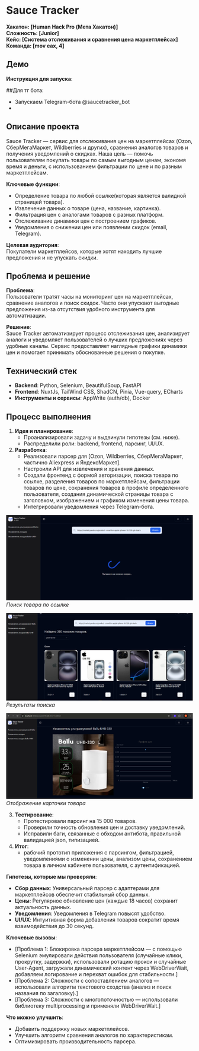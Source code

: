 # Sauce Tracker

**Хакатон: [Human Hack Pro (Мета Хакатон)]**  
**Сложность: [Junior]**  
**Кейс: [Система отслеживания и сравнения цена маркетплейсах]**  
**Команда: [mov eax, 4]**

## Демо
 
**Инструкция для запуска**: 

##Для тг бота:
- Запускаем Telegram-бота @saucetracker_bot
- 

## Описание проекта

Sauce Tracker — сервис для отслеживания цен на маркетплейсах (Ozon, СберМегаМаркет, Wildberries и других), сравнения аналогов товаров и получения уведомлений о скидках. Наша цель — помочь пользователям покупать товары по самым выгодным ценам, экономя время и деньги, с использованием фильтрации по цене и по разным маркетплейсам.

**Ключевые функции**:  
- Определение товара по любой ссылке(которая является валидной страницей товара).  
- Извлечение данных о товаре (цена, название, картинка).  
- Фильтрация цен с аналогами товаров с разных платформ.  
- Отслеживание динамики цен с построением графиков.  
- Уведомления о снижении цен или появлении скидок (email, Telegram).  

**Целевая аудитория**:  
Покупатели маркетплейсов, которые хотят находить лучшие предложения и не упускать скидки.

## Проблема и решение

**Проблема**:  
Пользователи тратят часы на мониторинг цен на маркетплейсах, сравнение аналогов и поиск скидок. Часто они упускают выгодные предложения из-за отсутствия удобного инструмента для автоматизации.

**Решение**:  
Sauce Tracker автоматизирует процесс отслеживания цен, анализирует аналоги и уведомляет пользователей о лучших предложениях через удобные каналы. Сервис предоставляет наглядные графики динамики цен и помогает принимать обоснованные решения о покупке.

## Технический стек

- **Backend**: Python, Selenium, BeautifulSoup, FastAPI
- **Frontend**: NuxtJs, TailWind CSS, ShadCN, Pinia, Vue-query, ECharts 
- **Инструменты и сервисы**: AppWrite (auth/db), Docker

## Процесс выполнения
 
1. **Идея и планирование**:  
   - Проанализировали задачу и выдвинули гипотезы (см. ниже).  
   - Распределили роли: backend, frontend, парсинг, UI/UX.  
2. **Разработка**:  
   - Реализовали парсер для [Ozon, Wildberries, СберМегаМаркет, частично Aliexpress и ЯндексМаркет].  
   - Настроили API для извлечения и хранения данных.  
   - Создали фронтенд с формой авторизации, поиска товара по ссылке, разделения товаров по маркетплейсам, фильтрации товаров по цене, сохранения товаров в профиле определенного пользователя, создания динамической страницы товара с заголовком, изображением и графиком изменения цены товара.  
   - Интегрировали уведомления через Telegram-бота.
     
  ![Поиск товара по ссылке](https://github.com/ayukistudio/humanhackparse/blob/b6b64cc80f6c3c2ecf85da7f728a174f638294e4/screenshots/view/scr1.png)
   *Поиск товара по ссылке*

   ![Поиск товара по ссылке](https://github.com/ayukistudio/humanhackparse/blob/b6b64cc80f6c3c2ecf85da7f728a174f638294e4/screenshots/view/scr3.png)
   *Результаты поиска*

   ![Отображение карточки товара](https://github.com/ayukistudio/humanhackparse/blob/b6b64cc80f6c3c2ecf85da7f728a174f638294e4/screenshots/view/scr5.png)
   *Отображение карточки товара*
   
3. **Тестирование**:  
   - Протестировали парсинг на 15 000 товаров.  
   - Проверили точность обновления цен и доставку уведомлений.  
   - Исправили баги, связанные с обходом антибота, правильной валидацией json, типизацией.  
4. **Итог**:  
   - рабочий прототип приложения с парсингом, фильтрацией, уведомлениями о изменении цены, анализом цены, сохранением товара в личном кабинете пользователя, с аутентификацией.  

**Гипотезы, которые мы проверяли**:  
- **Сбор данных**: Универсальный парсер с адаптерами для маркетплейсов обеспечит стабильный сбор данных.  
- **Цены**: Регулярное обновление цен (каждые 18 часов) сохранит актуальность данных.  
- **Уведомления**: Уведомления в Telegram повысят удобство.  
- **UI/UX**: Интуитивная форма добавления товаров сократит время взаимодействия до 30 секунд. 

**Ключевые вызовы**:  
- [Проблема 1: Блокировка парсера маркетплейсом — с помощью Selenium эмулировали действия пользователя (случайные клики, прокрутку, задержки), использовали ротацию прокси и случайные User-Agent, загружали динамический контент через WebDriverWait, добавляем логирование и перехват ошибок для стабильности.]  
- [Проблема 2: Сложности с сопоставлением аналогов — использовали алгоритм текстового сходства (анализ и поиск названия по загаловку).]
- [Проблема 3: Сложности с многопоточностью — использовали библиотеку multiprocessing и применяли WebDriverWait.]

**Что можно улучшить**:  
- Добавить поддержку новых маркетплейсов.  
- Улучшить алгоритм сравнения аналогов по характеристикам.  
- Оптимизировать производительность парсера.
